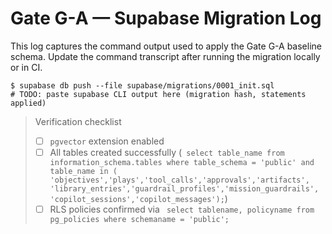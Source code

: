# Gate G-A — Supabase Migration Log

This log captures the command output used to apply the Gate G-A baseline schema.
Update the command transcript after running the migration locally or in CI.

```
$ supabase db push --file supabase/migrations/0001_init.sql
# TODO: paste supabase CLI output here (migration hash, statements applied)
```

> Verification checklist
>
> - [ ] `pgvector` extension enabled
> - [ ] All tables created successfully (`
>   select table_name from information_schema.tables
>   where table_schema = 'public' and table_name in (
>     'objectives','plays','tool_calls','approvals','artifacts',
>     'library_entries','guardrail_profiles','mission_guardrails',
>     'copilot_sessions','copilot_messages');`)
> - [ ] RLS policies confirmed via `
>   select tablename, policyname from pg_policies
>   where schemaname = 'public';`

